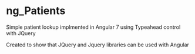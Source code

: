 # ng_Patients
Simple patient lookup implmented in Angular 7 using Typeahead control with JQuery

Created to show that JQuery and Jquery libraries can be used with Angular
